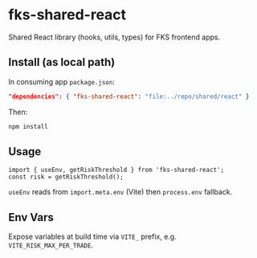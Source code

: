 # fks-shared-react

Shared React library (hooks, utils, types) for FKS frontend apps.

## Install (as local path)

In consuming app `package.json`:

```json
"dependencies": { "fks-shared-react": "file:../repo/shared/react" }
```

Then:

```bash
npm install
```

## Usage

```tsx
import { useEnv, getRiskThreshold } from 'fks-shared-react';
const risk = getRiskThreshold();
```

`useEnv` reads from `import.meta.env` (Vite) then `process.env` fallback.

## Env Vars

Expose variables at build time via `VITE_` prefix, e.g. `VITE_RISK_MAX_PER_TRADE`.
